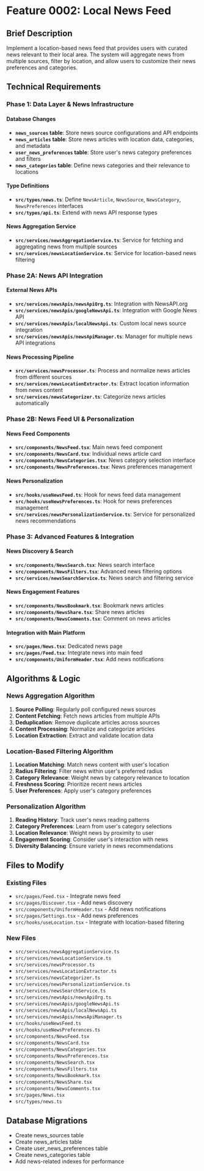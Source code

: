 # Feature 0002: Local News Feed

## Brief Description
Implement a location-based news feed that provides users with curated news relevant to their local area. The system will aggregate news from multiple sources, filter by location, and allow users to customize their news preferences and categories.

## Technical Requirements

### Phase 1: Data Layer & News Infrastructure

#### Database Changes
- **`news_sources` table**: Store news source configurations and API endpoints
- **`news_articles` table**: Store news articles with location data, categories, and metadata
- **`user_news_preferences` table**: Store user's news category preferences and filters
- **`news_categories` table**: Define news categories and their relevance to locations

#### Type Definitions
- **`src/types/news.ts`**: Define `NewsArticle`, `NewsSource`, `NewsCategory`, `NewsPreferences` interfaces
- **`src/types/api.ts`**: Extend with news API response types

#### News Aggregation Service
- **`src/services/newsAggregationService.ts`**: Service for fetching and aggregating news from multiple sources
- **`src/services/newsLocationService.ts`**: Service for location-based news filtering

### Phase 2A: News API Integration

#### External News APIs
- **`src/services/newsApis/newsApiOrg.ts`**: Integration with NewsAPI.org
- **`src/services/newsApis/googleNewsApi.ts`**: Integration with Google News API
- **`src/services/newsApis/localNewsApi.ts`**: Custom local news source integration
- **`src/services/newsApis/newsApiManager.ts`**: Manager for multiple news API integrations

#### News Processing Pipeline
- **`src/services/newsProcessor.ts`**: Process and normalize news articles from different sources
- **`src/services/newsLocationExtractor.ts`**: Extract location information from news content
- **`src/services/newsCategorizer.ts`**: Categorize news articles automatically

### Phase 2B: News Feed UI & Personalization

#### News Feed Components
- **`src/components/NewsFeed.tsx`**: Main news feed component
- **`src/components/NewsCard.tsx`**: Individual news article card
- **`src/components/NewsCategories.tsx`**: News category selection interface
- **`src/components/NewsPreferences.tsx`**: News preferences management

#### News Personalization
- **`src/hooks/useNewsFeed.ts`**: Hook for news feed data management
- **`src/hooks/useNewsPreferences.ts`**: Hook for news preferences management
- **`src/services/newsPersonalizationService.ts`**: Service for personalized news recommendations

### Phase 3: Advanced Features & Integration

#### News Discovery & Search
- **`src/components/NewsSearch.tsx`**: News search interface
- **`src/components/NewsFilters.tsx`**: Advanced news filtering options
- **`src/services/newsSearchService.ts`**: News search and filtering service

#### News Engagement Features
- **`src/components/NewsBookmark.tsx`**: Bookmark news articles
- **`src/components/NewsShare.tsx`**: Share news articles
- **`src/components/NewsComments.tsx`**: Comment on news articles

#### Integration with Main Platform
- **`src/pages/News.tsx`**: Dedicated news page
- **`src/pages/Feed.tsx`**: Integrate news into main feed
- **`src/components/UniformHeader.tsx`**: Add news notifications

## Algorithms & Logic

### News Aggregation Algorithm
1. **Source Polling**: Regularly poll configured news sources
2. **Content Fetching**: Fetch news articles from multiple APIs
3. **Deduplication**: Remove duplicate articles across sources
4. **Content Processing**: Normalize and categorize articles
5. **Location Extraction**: Extract and validate location data

### Location-Based Filtering Algorithm
1. **Location Matching**: Match news content with user's location
2. **Radius Filtering**: Filter news within user's preferred radius
3. **Category Relevance**: Weight news by category relevance to location
4. **Freshness Scoring**: Prioritize recent news articles
5. **User Preferences**: Apply user's category preferences

### Personalization Algorithm
1. **Reading History**: Track user's news reading patterns
2. **Category Preferences**: Learn from user's category selections
3. **Location Relevance**: Weight news by proximity to user
4. **Engagement Scoring**: Consider user's interaction with news
5. **Diversity Balancing**: Ensure variety in news recommendations

## Files to Modify

### Existing Files
- `src/pages/Feed.tsx` - Integrate news feed
- `src/pages/Discover.tsx` - Add news discovery
- `src/components/UniformHeader.tsx` - Add news notifications
- `src/pages/Settings.tsx` - Add news preferences
- `src/hooks/useLocation.tsx` - Integrate with location-based filtering

### New Files
- `src/services/newsAggregationService.ts`
- `src/services/newsLocationService.ts`
- `src/services/newsProcessor.ts`
- `src/services/newsLocationExtractor.ts`
- `src/services/newsCategorizer.ts`
- `src/services/newsPersonalizationService.ts`
- `src/services/newsSearchService.ts`
- `src/services/newsApis/newsApiOrg.ts`
- `src/services/newsApis/googleNewsApi.ts`
- `src/services/newsApis/localNewsApi.ts`
- `src/services/newsApis/newsApiManager.ts`
- `src/hooks/useNewsFeed.ts`
- `src/hooks/useNewsPreferences.ts`
- `src/components/NewsFeed.tsx`
- `src/components/NewsCard.tsx`
- `src/components/NewsCategories.tsx`
- `src/components/NewsPreferences.tsx`
- `src/components/NewsSearch.tsx`
- `src/components/NewsFilters.tsx`
- `src/components/NewsBookmark.tsx`
- `src/components/NewsShare.tsx`
- `src/components/NewsComments.tsx`
- `src/pages/News.tsx`
- `src/types/news.ts`

## Database Migrations
- Create news_sources table
- Create news_articles table
- Create user_news_preferences table
- Create news_categories table
- Add news-related indexes for performance
